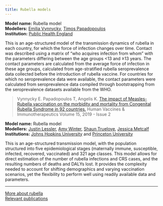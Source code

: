 ```yaml
---
title: Rubella models
---
```


**Model name:** Rubella model     
**Modellers:** [Emilia Vynnycky](http://www.lshtm.ac.uk/aboutus/people/vynnycky.emilia), [Timos Papadopoulos](https://www.linkedin.com/in/timos-papadopoulos-a7a7a217/)        
**Institution:** [Public Health England](https://www.gov.uk/government/organisations/public-health-england)

This is an age-structured model of the transmission dynamics of rubella in each country, for which the force of infection changes over time.  Contact was described using a matrix of “who acquires infection from whom” with the parameters differing between the age groups <13 and ≥13 years.  The contact parameters are calculated from the average force of infection in these age groups, calculated from age-stratified rubella seroprevalence data collected before the introduction of rubella vaccine.   For countries for which no seroprevalence data were available, the contact parameters were calculated from seroprevalence data compiled through bootstrapping from the seroprevalence datasets available from the WHO. 

> Vynnycky E. Papadopoulos T, Angelis K. [The impact of Measles-Rubella vaccination on the morbidity and mortality from Congenital Rubella Syndrome in 92 countries.](https://doi.org/10.1080/21645515.2018.1532257) Human Vaccines & Immunotherapeutics Volume 15, 2019 - Issue 2 


**Model name:** Rubella model   
**Modellers:** [Justin Lessler](https://www.jhsph.edu/faculty/directory/profile/2566/justin-lessler), [Amy Winter](https://scholar.google.com/citations?user=Y4PDlfkAAAAJ&hl=en&oi=ao), [Shaun Truelove](https://www.linkedin.com/in/shaun-truelove-ba9315a/), [Jessica Metcalf](http://metcalflab.princeton.edu/about-jess/)   
**Institutions:** [Johns Hopkins University](https://www.jhu.edu/) and [Princeton University](https://www.princeton.edu/)   

This is an age-structured transmission model, with the population structured into five epidemiological stages (maternally immune, susceptible, infected, recovered, vaccinated) and 321 age classes. This model allows for direct estimation of the number of rubella infections and CRS cases, and the resulting numbers of deaths and DALYs lost. It provides the complexity needed to account for shifting demographics and varying vaccination scenarios, yet the flexibility to perform well using readily available data and parameters.

---

[More about rubella](/diseases/rubella)  
[Relevant publications](/publications#rubella)
